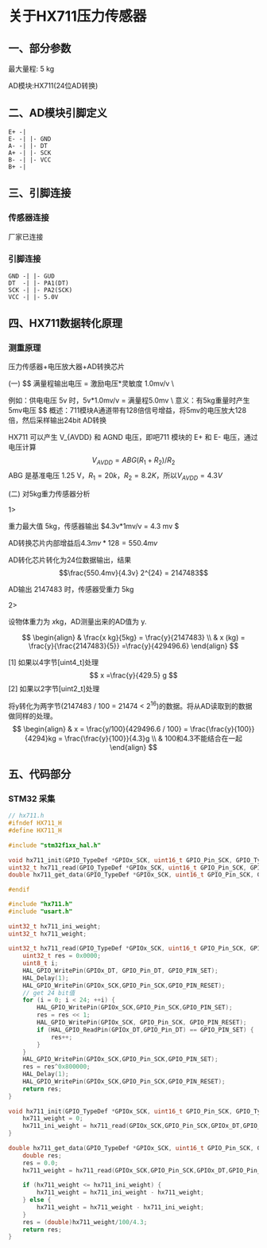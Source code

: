 # 关于HX711压力传感器

## 一、部分参数

最大量程: 5 kg

AD模块:HX711(24位AD转换)

## 二、AD模块引脚定义

```
E+ -|
E- -| |- GND
A- -| |- DT
A+ -| |- SCK
B- -| |- VCC
B+ -|
```

## 三、引脚连接

### 传感器连接

厂家已连接

### 引脚连接

```
GND -| |- GUD
DT  -| |- PA1(DT)
SCK -| |- PA2(SCK)
VCC -| |- 5.0V
```



## 四、HX711数据转化原理

### 测重原理

压力传感器+电压放大器+AD转换芯片


(一)
$$
满量程输出电压 = 激励电压*灵敏度 1.0mv/v \\

例如：供电电压 5v 时，5v*1.0mv/v = 满量程5.0mv \\
意义：有5kg重量时产生5mv电压
$$
概述：711模块A通道带有128倍信号增益，将5mv的电压放大128倍，然后采样输出24bit AD转换

HX711 可以产生 V_{AVDD} 和 AGND 电压，即吧711 模块的 E+ 和 E- 电压，通过电压计算 
$$
V_{AVDD}= ABG(R_1 + R_2) / {R_2}
$$
ABG 是基准电压 1.25 V，$R_1 = 20 k$，$R_2 = 8.2 K$，所以$V_{AVDD} = 4.3 V$

(二) 对5kg重力传感器分析

1>

重力最大值 5kg，传感器输出 $4.3v*1mv/v = 4.3 mv $

AD转换芯片内部增益后$4.3mv*128 = 550.4 mv$

AD转化芯片转化为24位数据输出，结果$$\frac{550.4mv}{4.3v} 2^{24} = 2147483$$

AD输出 2147483 时，传感器受重力 5kg

2>

设物体重力为 $x$kg，AD测量出来的AD值为 y.


$$
\begin{align}
& \frac{x kg}{5kg} = \frac{y}{2147483} \\
& x (kg) = \frac{y}{\frac{2147483}{5}} =\frac{y}{429496.6}
\end{align}
$$

[1] 如果以4字节[uint4_t]处理
$$
x =\frac{y}{429.5} g
$$
[2] 如果以2字节[uint2_t]处理

将y转化为两字节(2147483 / 100 = 21474 < $2^{16}$)的数据。将从AD读取到的数据做同样的处理。
$$
\begin{align}
& x = \frac{y/100}{429496.6 / 100} = \frac{\frac{y}{100}}{4294}kg = \frac{\frac{y}{100}}{4.3}g \\
& 100和4.3不能结合在一起
\end{align}
$$

## 五、代码部分

### STM32 采集

```c
// hx711.h
#ifndef HX711_H  
#define HX711_H  
  
#include "stm32f1xx_hal.h"  
  
void hx711_init(GPIO_TypeDef *GPIOx_SCK, uint16_t GPIO_Pin_SCK, GPIO_TypeDef *GPIOx_DT, uint16_t GPIO_Pin_DT);  
uint32_t hx711_read(GPIO_TypeDef *GPIOx_SCK, uint16_t GPIO_Pin_SCK, GPIO_TypeDef *GPIOx_DT, uint16_t GPIO_Pin_DT);  
double hx711_get_data(GPIO_TypeDef *GPIOx_SCK, uint16_t GPIO_Pin_SCK, GPIO_TypeDef *GPIOx_DT, uint16_t GPIO_Pin_DT);  
  
#endif
```

```c
#include "hx711.h"  
#include "usart.h"  
  
uint32_t hx711_ini_weight;  
uint32_t hx711_weight;  
  
uint32_t hx711_read(GPIO_TypeDef *GPIOx_SCK, uint16_t GPIO_Pin_SCK, GPIO_TypeDef *GPIOx_DT, uint16_t GPIO_Pin_DT) {  
    uint32_t res = 0x0000;  
    uint8_t i;  
    HAL_GPIO_WritePin(GPIOx_DT, GPIO_Pin_DT, GPIO_PIN_SET);  
    HAL_Delay(1);  
    HAL_GPIO_WritePin(GPIOx_SCK,GPIO_Pin_SCK,GPIO_PIN_RESET);  
    // get 24 bit值  
    for (i = 0; i < 24; ++i) {  
        HAL_GPIO_WritePin(GPIOx_SCK,GPIO_Pin_SCK,GPIO_PIN_SET);  
        res = res << 1;  
        HAL_GPIO_WritePin(GPIOx_SCK, GPIO_Pin_SCK, GPIO_PIN_RESET);  
        if (HAL_GPIO_ReadPin(GPIOx_DT,GPIO_Pin_DT) == GPIO_PIN_SET) {  
            res++;  
        }  
    }  
    HAL_GPIO_WritePin(GPIOx_SCK,GPIO_Pin_SCK,GPIO_PIN_SET);  
    res = res^0x800000;  
    HAL_Delay(1);  
    HAL_GPIO_WritePin(GPIOx_SCK,GPIO_Pin_SCK,GPIO_PIN_RESET);  
    return res;  
}  
  
void hx711_init(GPIO_TypeDef *GPIOx_SCK, uint16_t GPIO_Pin_SCK, GPIO_TypeDef *GPIOx_DT, uint16_t GPIO_Pin_DT) {  
    hx711_weight = 0;  
    hx711_ini_weight = hx711_read(GPIOx_SCK,GPIO_Pin_SCK,GPIOx_DT,GPIO_Pin_DT);  
}  
  
double hx711_get_data(GPIO_TypeDef *GPIOx_SCK, uint16_t GPIO_Pin_SCK, GPIO_TypeDef *GPIOx_DT, uint16_t GPIO_Pin_DT) {  
    double res;  
    res = 0.0;  
    hx711_weight = hx711_read(GPIOx_SCK,GPIO_Pin_SCK,GPIOx_DT,GPIO_Pin_DT);  
  
    if (hx711_weight <= hx711_ini_weight) {  
        hx711_weight = hx711_ini_weight - hx711_weight;  
    } else {  
        hx711_weight = hx711_weight - hx711_ini_weight;  
    }  
    res = (double)hx711_weight/100/4.3;  
    return res;  
}
```